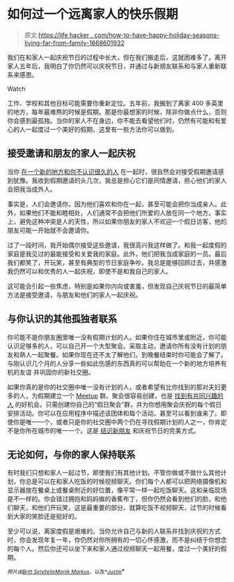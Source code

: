 # 如何过一个远离家人的快乐假期

> 原文:[https://life hacker . com/how-to-have-happy-holiday-seasons-living-far-from-family-1668601932](https://lifehacker.com/how-to-have-happy-holiday-seasons-living-far-from-famil-1668601932)

我们在和家人一起庆祝节日的过程中长大，但在我们搬走后，这就困难多了。离开家人五年后，我明白了你仍然可以庆祝节日，并通过与新朋友联系和与家人重新联系来感恩。

Watch

工作、学校和其他目标可能需要你重新定位。五年前，我搬到了离家 400 多英里的地方，每年最难熬的时候是假期。那是你最想家的时候，除非你做点什么，否则你会感到最孤独。当你的家人不在身边，你不能去看望他们时，仍然有可能和有爱心的人一起度过一个美好的假期，这里有一些方法你可以做到。

## 接受邀请和朋友的家人一起庆祝

当你 [在一个新的地方和你不认识很久的人](https://lifehacker.com/the-stress-free-guide-to-settling-down-in-a-new-city-5798087) 在一起时，很自然会对接受假期邀请感到犹豫。我收到假期邀请的头几次，我总是担心它们是同情邀请，担心他们的家人会把我当成外人。

事实是，人们会邀请你，因为他们喜欢和你在一起，甚至可能会把你当成亲人。此外，如果他们不能和睦相处，人们通常不会把他们所爱的人放在同一个地方。事实上，避免这种冲突是人的天性，所以如果你朋友的家人不欢迎一个假日访客，他的朋友可能一开始就不会邀请你。

过了一段时间，我开始偶尔接受这些邀请，我很高兴我这样做了。和我一起度假的家庭是我见过的最能接受和关爱我的家庭。此外，他们把我当成家庭的一员。最后我们都笑了，开玩笑，甚至有典型的节日家庭争吵。我总是能够回顾过去，并感激我仍然可以和优秀的人一起庆祝，即使不是和我自己的家人。

这可能会引起一些焦虑，特别是如果你内向或害羞，但发现自己庆祝节日的最简单方法是接受邀请，与朋友和他们的家人一起庆祝。

## 与你认识的其他孤独者联系

你可能不是你朋友圈里唯一没有假期计划的人。如果你住在城市里或附近，你可能认识足够多的人，可以自己开一个大型聚会。采取主动，邀请你所有没有计划的朋友和熟人一起聚餐。如果你现在还不太了解他们，到晚餐结束时你可能会了解了。与刚认识几个月的人分享一些如此伤感的东西真的可以帮助在一个新的地方培养有机的友谊 并巩固你的新社交圈。

如果你真的是你的社交圈中唯一没有计划的人，或者希望有比你找到的那对夫妇更多的人，为假期建立一个 [Meetup](http://www.meetup.com/) 群。聚会很容易创建，也是 [找到有共同兴趣的人](https://lifehacker.com/find-friends-with-shared-interests-at-meetup-158257) 的好机会。只需创建你自己的“假日聚会”群，并为你想用聚会庆祝的每个假日安排活动。你可以在应用程序中描述该团体和每个活动，甚至可以看到谁来了。即使你是唯一一个，或者只是你的社交圈中两个仍在寻找假期计划的人之一，你肯定不是你所在城市的唯一一个。这是 [结识新朋友](http://lifehacker.com/how-to-use-the-internet-to-actually-meet-people-in-real-1246340288) 和庆祝节日的完美方式。

## 无论如何，与你的家人保持联系

有时我们只想和家人一起过节，即使我们有其他计划。不管你做或不做什么其他计划，你总是可以在和家人吃饭的时候视频聊天。你们每个人都可以把网络摄像机和显示器放在餐桌上或餐桌附近的好位置，像平常一样一起吃饭聊天。这和亲临现场是不一样的。你会错过拥抱和妈妈做的香蕉布丁，但你仍然会看到他们的脸，和他们聊天，和他们开玩笑，这是最重要的部分。就算吃饭不视频聊天，过节的时候看到大家的笑脸还是挺好的。

至少可以说，离家度假是艰难的。当你允许自己与新的人联系并找到庆祝的方式时，你会发现年复一年，你仍然对你所拥有的一切心怀感激，而不是纠结于你想念的每个人。然后你还可以坐下来和家人通过视频聊天一起用餐，度过一个美好的假期。

<small>*照片由*</small>[<small>*Britt Selvitelle*</small>](https://www.flickr.com/photos/bs/304622814)<small></small>*[<small>*Monik Markus*</small>](https://www.flickr.com/photos/42954113@N00/5208102016)<small>*，以及*</small>[<small>*Justin*</small>](https://www.flickr.com/photos/jmarty/4263248721)<small></small>*